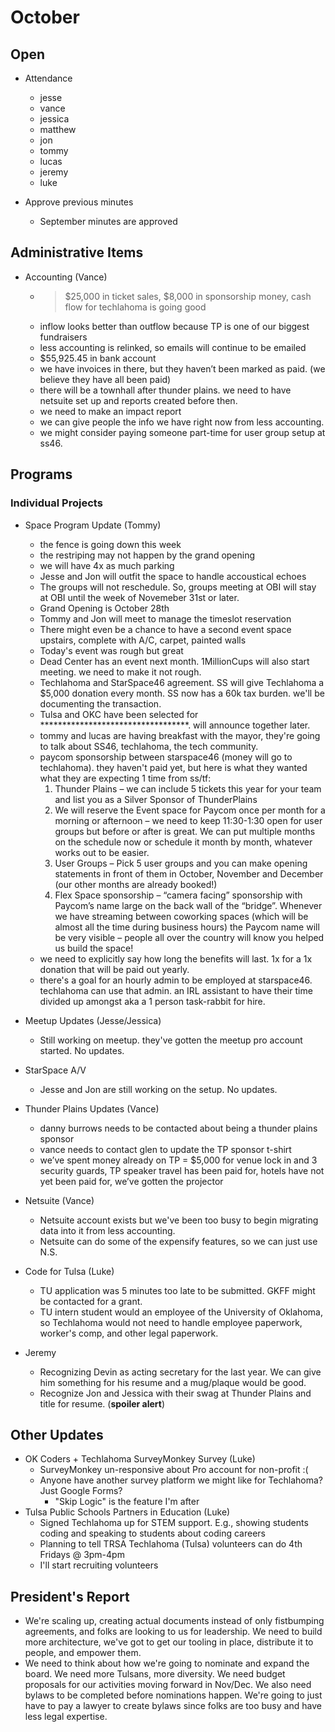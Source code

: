 # October

## Open
* Attendance
  - jesse 
  - vance 
  - jessica 
  - matthew 
  - jon 
  - tommy 
  - lucas 
  - jeremy 
  - luke 
  
* Approve previous minutes
  - September minutes are approved

## Administrative Items
* Accounting (Vance)
  - >$25,000 in ticket sales, $8,000 in sponsorship money, cash flow for techlahoma is going good
  - inflow looks better than outflow because TP is one of our biggest fundraisers
  - less accounting is relinked, so emails will continue to be emailed
  - $55,925.45 in bank account
  - we have invoices in there, but they haven’t been marked as paid. (we believe they have all been paid)
  - there will be a townhall after thunder plains. we need to have netsuite set up and reports created before then.
  - we need to make an impact report
  - we can give people the info we have right now from less accounting. 
  - we might consider paying someone part-time for user group setup at ss46.

## Programs

### Individual Projects
* Space Program Update (Tommy)
  - the fence is going down this week
  - the restriping may not happen by the grand opening
  - we will have 4x as much parking
  - Jesse and Jon will outfit the space to handle accoustical echoes
  - The groups will not reschedule. So, groups meeting at OBI will stay at OBI until the week of Novemeber 31st or later.
  - Grand Opening is October 28th
  - Tommy and Jon will meet to manage the timeslot reservation
  - There might even be a chance to have a second event space upstairs, complete with A/C, carpet, painted walls
  - Today's event was rough but great
  - Dead Center has an event next month. 1MillionCups will also start meeting. we need to make it not rough.
  - Techlahoma and StarSpace46 agreement. SS will give Techlahoma a $5,000 donation every month. SS now has a 60k tax burden. we'll be documenting the transaction.
  - Tulsa and OKC have been selected for **********************************. will announce together later.
  - tommy and lucas are having breakfast with the mayor, they're going to talk about SS46, techlahoma, the tech community.
  - paycom sponsorship between starspace46 (money will go to techlahoma). they haven't paid yet, but here is what they wanted 
      what they are expecting 1 time from ss/tf: 
      1) Thunder Plains – we can include 5 tickets this year for your team and list you as a Silver Sponsor of ThunderPlains
      2) We will reserve the Event space for Paycom once per month for a morning or afternoon – we need to keep 11:30-1:30 open for user groups but before or after is great. We can put multiple months on the schedule now or schedule it month by month, whatever works out to be easier.
      3) User Groups – Pick 5 user groups and you can make opening statements in front of them in October, November and December (our other months are already booked!)
      4) Flex Space sponsorship – “camera facing” sponsorship with Paycom’s name large on the back wall of the “bridge”. Whenever we have streaming between coworking spaces (which will be almost all the time during business hours) the Paycom name will be very visible – people all over the country will know you helped us build the space!
   - we need to explicitly say how long the benefits will last. 1x for a 1x donation that will be paid out yearly.
   - there's a goal for an hourly admin to be employed at starspace46. techlahoma can use that admin. an IRL assistant to have their time divided up amongst aka a 1 person task-rabbit for hire.
   
* Meetup Updates (Jesse/Jessica)
   - Still working on meetup. they've gotten the meetup pro account started. No updates.
   
* StarSpace A/V
   - Jesse and Jon are still working on the setup. No updates.
  
* Thunder Plains Updates (Vance)
  - danny burrows needs to be contacted about being a thunder plains sponsor
  - vance needs to contact glen to update the TP sponsor t-shirt
  - we’ve spent money already on TP = $5,000 for venue lock in and 3 security guards, TP speaker travel has been paid for, hotels have not yet been paid for, we’ve gotten the projector
  
* Netsuite (Vance)
  - Netsuite account exists but we've been too busy to begin migrating data into it from less accounting.
  - Netsuite can do some of the expensify features, so we can just use N.S.
  
* Code for Tulsa (Luke)
  - TU application was 5 minutes too late to be submitted. GKFF might be contacted for a grant.
  - TU intern student would an employee of the University of Oklahoma, so Techlahoma would not need to handle employee paperwork, worker's comp, and other legal paperwork.
  
* Jeremy
  - Recognizing Devin as acting secretary for the last year. We can give him something for his resume and a mug/plaque would be good. 
  - Recognize Jon and Jessica with their swag at Thunder Plains and title for resume. (**spoiler alert**)

## Other Updates
* OK Coders + Techlahoma SurveyMonkey Survey (Luke)
   - SurveyMonkey un-responsive about Pro account for non-profit :(
   - Anyone have another survey platform we might like for Techlahoma? Just Google Forms?
      - "Skip Logic" is the feature I'm after
* Tulsa Public Schools Partners in Education (Luke)
   - Signed Techlahoma up for STEM support. E.g., showing students coding and speaking to students about coding careers
   - Planning to tell TRSA Techlahoma (Tulsa) volunteers can do 4th Fridays @ 3pm-4pm
   - I'll start recruiting volunteers

## President's Report 
- We're scaling up, creating actual documents instead of only fistbumping agreements, and folks are looking to us for leadership. We need to build more architecture, we've got to get our tooling in place, distribute it to people, and empower them.
- We need to think about how we're going to nominate and expand the board. We need more Tulsans, more diversity. We need budget proposals for our activities moving forward in Nov/Dec. We also need bylaws to be completed before nominations happen. We're going to just have to pay a lawyer to create bylaws since folks are too busy and have less legal expertise.
